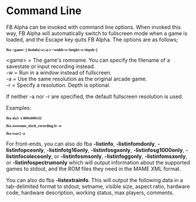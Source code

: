 <BODY>


# Command Line

<P>FB Alpha can be invoked with command line options. When invoked this way, FB Alpha will automatically switch to fullscreen mode when a game is loaded, and the Escape key quits FB Alpha. The options are as follows;</P>

<P><B><FONT FACE="verdana" SIZE="1">fba &lt;game&gt; [-listinfo|-w|-a|-r &lt;width&gt;x&lt;height&gt;x&lt;depth&gt;]</FONT></B></P>

<P>&lt;game&gt; = The game's romname. You can specify the filename of a savestate or input recording instead.<BR />
-w = Run in a window instead of fullscreen.<BR />
-a = Use the same resolution as the original arcade game.<BR />
-r = Specify a resolution. Depth is optional.</P>

<P>If neither -a nor -r are specified, the default fullscreen resolution is used.</P>

<P>Examples:</P>

<FONT FACE="verdana" SIZE="1">
<P><B>fba sfa3 -r 800x600x32</B></P>

<P><B>fba awesome_sfzch_recording.fr -w</B></P>

<P><B>fba vsav2 -a</B></P>
</FONT>

<P>For front-ends, you can also do fba <B>-listinfo</B>, <B>-listinfomdonly</B>, <B>-listinfopceonly</B>, <B>-listinfotg16only</B>, <B>-listinfosgxonly</B>, <B>-listinfosg1000only</B>, <B>-listinfocolecoonly</B>, or <B>-listinfosmsonly</B>, <B>-listinfoggonly</B>, <B>-listinfomsxonly</B>, or <B>-listinfospectrumonly</B> which will output information about the supported games to
stdout, and the ROM files they need in the MAME XML format.</P>

<P>You can also do fba <B>-listextrainfo</B>. This will output the following data in a tab-delimited format to stdout; setname, visible size, aspect ratio, hardware code, hardware description, working status, max players, comments.</P>

</FONT>
</BODY>
</HTML>

